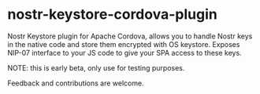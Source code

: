 # nostr-keystore-cordova-plugin
Nostr Keystore plugin for Apache Cordova, allows you to handle Nostr keys in the native code and store them encrypted with OS keystore. Exposes NIP-07 interface to your JS code to give your SPA access to these keys.

NOTE: this is early beta, only use for testing purposes.

Feedback and contributions are welcome.
